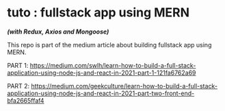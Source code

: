 # tuto : fullstack app using MERN

***(with Redux, Axios and Mongoose)***

This repo is part of the medium article about building fullstack app using MERN.

PART 1: <https://medium.com/swlh/learn-how-to-build-a-full-stack-application-using-node-js-and-react-in-2021-part-1-121fa6762a69>

PART 2: <https://medium.com/geekculture/learn-how-to-build-a-full-stack-application-using-node-js-and-react-in-2021-part-two-front-end-bfa2665ffaf4>
